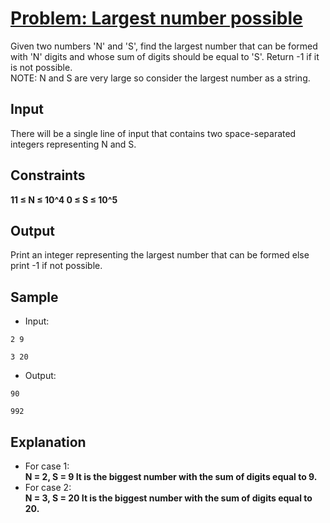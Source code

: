 # [Problem: Largest number possible](https://my.newtonschool.co/playground/code/77ya1pqlym2e)

Given two numbers 'N' and 'S', find the largest number that can be formed with 'N' digits and whose sum of digits should be equal to 'S'. Return -1 if it is not possible.<br>
NOTE:  N and S are very large so consider the largest number as a string.

## Input

There will be a single line of input that contains two space-separated integers representing N and S.

## Constraints

**11 ≤ N ≤ 10^4
0 ≤ S ≤ 10^5**

## Output

Print an integer representing the largest number that can be formed else print -1 if not possible.

## Sample

- Input:
```
2 9

3 20
```

- Output:
```
90

992
```

## Explanation

- For case 1: <br> **N = 2, S = 9
It is the biggest number with the sum of digits equal to 9.** <br>
- For case 2: <br> **N = 3, S = 20
It is the biggest number with the sum of digits equal to 20.**
